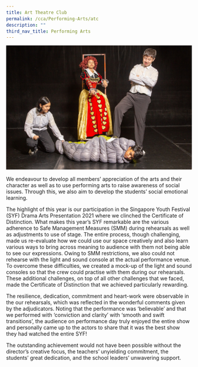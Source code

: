 ```yaml
---
title: Art Theatre Club
permalink: /cca/Performing-Arts/atc
description: ""
third_nav_title: Performing Arts
---
```

![](/images/IMG_0292_ATC.jpg)

We endeavour to develop all members’ appreciation of the arts and their character as well as to use performing arts to raise awareness of social issues. Through this, we also aim to develop the students’ social emotional learning.

The highlight of this year is our participation in the Singapore Youth Festival (SYF) Drama Arts Presentation 2021 where we clinched the Certificate of Distinction. What makes this year’s SYF remarkable are the various adherence to Safe Management Measures (SMM) during rehearsals as well as adjustments to use of stage. The entire process, though challenging, made us re-evaluate how we could use our space creatively and also learn various ways to bring across meaning to audience with them not being able to see our expressions. Owing to SMM restrictions, we also could not rehearse with the light and sound console at the actual performance venue. To overcome these difficulties, we created a mock-up of the light and sound consoles so that the crew could practise with them during our rehearsals. These additional challenges, on top of all other challenges that we faced, made the Certificate of Distinction that we achieved particularly rewarding.

The resilience, dedication, commitment and heart-work were observable in the our rehearsals, which was reflected in the wonderful comments given by the adjudicators. Noting that the performance was ‘believable’ and that we performed with ‘conviction and clarity’ with ‘smooth and swift transitions’, the audience on performance day truly enjoyed the entire show and personally came up to the actors to share that it was the best show they had watched the entire SYF!

The outstanding achievement would not have been possible without the director’s creative focus, the teachers’ unyielding commitment, the students’ great dedication, and the school leaders’ unwavering support.